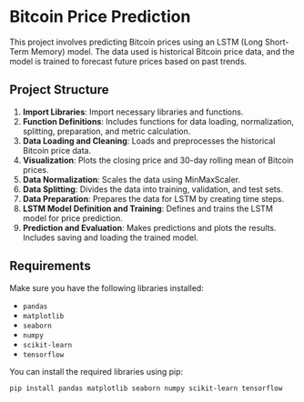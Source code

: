 # Bitcoin Price Prediction

This project involves predicting Bitcoin prices using an LSTM (Long Short-Term Memory) model. The data used is historical Bitcoin price data, and the model is trained to forecast future prices based on past trends.

## Project Structure

1. **Import Libraries**: Import necessary libraries and functions.
2. **Function Definitions**: Includes functions for data loading, normalization, splitting, preparation, and metric calculation.
3. **Data Loading and Cleaning**: Loads and preprocesses the historical Bitcoin price data.
4. **Visualization**: Plots the closing price and 30-day rolling mean of Bitcoin prices.
5. **Data Normalization**: Scales the data using MinMaxScaler.
6. **Data Splitting**: Divides the data into training, validation, and test sets.
7. **Data Preparation**: Prepares the data for LSTM by creating time steps.
8. **LSTM Model Definition and Training**: Defines and trains the LSTM model for price prediction.
9. **Prediction and Evaluation**: Makes predictions and plots the results. Includes saving and loading the trained model.

## Requirements

Make sure you have the following libraries installed:

- `pandas`
- `matplotlib`
- `seaborn`
- `numpy`
- `scikit-learn`
- `tensorflow`

You can install the required libraries using pip:

```bash
pip install pandas matplotlib seaborn numpy scikit-learn tensorflow

